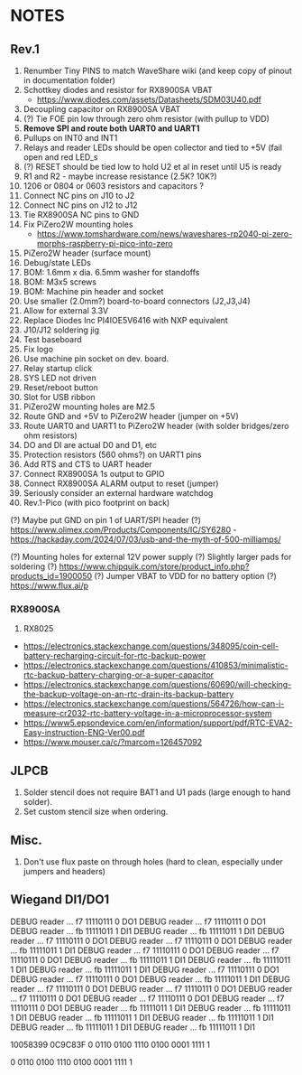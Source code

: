# NOTES

## Rev.1

1.  Renumber Tiny PINS to match WaveShare wiki (and keep copy of pinout in documentation folder)
2.  Schottkey diodes and resistor for RX8900SA VBAT
    - https://www.diodes.com/assets/Datasheets/SDM03U40.pdf
2.  Decoupling capacitor on RX8900SA VBAT
3.  (?) Tie FOE pin low through zero ohm resistor (with pullup to VDD)
4.  **Remove SPI and route both UART0 and UART1**
5.  Pullups on INT0 and INT1
6.  Relays and reader LEDs should be open collector and tied to +5V (fail open and red LED_s
7.  (?) RESET should be tied low to hold U2 et al in reset until U5 is ready
8.  R1 and R2 - maybe increase resistance (2.5K? 10K?)
9.  1206 or 0804 or 0603 resistors and capacitors ?
10. Connect NC pins on J10 to J2
11. Connect NC    pins on J12 to J12
12. Tie RX8900SA NC pins to GND
13. Fix PiZero2W mounting holes
    - https://www.tomshardware.com/news/waveshares-rp2040-pi-zero-morphs-raspberry-pi-pico-into-zero
14. PiZero2W header (surface mount)
15. Debug/state LEDs
16. BOM: 1.6mm x dia. 6.5mm washer for standoffs
17. BOM: M3x5 screws
18. BOM: Machine pin header and socket
19. Use smaller (2.0mm?) board-to-board connectors (J2,J3,J4)
20. Allow for external 3.3V
21. Replace Diodes Inc PI4IOE5V6416 with NXP equivalent
22. J10/J12 soldering jig
23. Test baseboard
24. Fix logo
25. Use machine pin socket on dev. board.
26. Relay startup click
27. SYS LED not driven
28. Reset/reboot button
29. Slot for USB ribbon
30. PiZero2W mounting holes are M2.5
31. Route GND and +5V to PiZero2W header (jumper on +5V)
32. Route UART0 and UART1 to PiZero2W header (with solder bridges/zero ohm resistors)
33. DO and DI are actual D0 and D1, etc
34. Protection resistors (560 ohms?) on UART1 pins
35. Add RTS and CTS to UART header
36. Connect RX8900SA 1s output to GPIO
37. Connect RX8900SA ALARM output to reset (jumper)
38. Seriously consider an external hardware watchdog
39. Rev.1-Pico (with pico footprint on back)

(?) Maybe put GND on pin 1 of UART/SPI header
(?) https://www.olimex.com/Products/Components/IC/SY6280
    - https://hackaday.com/2024/07/03/usb-and-the-myth-of-500-milliamps/

(?) Mounting holes for external 12V power supply
(?) Slightly larger pads for soldering
(?) https://www.chipquik.com/store/product_info.php?products_id=1900050
(?) Jumper VBAT to VDD for no battery option
(?) https://www.flux.ai/p

### RX8900SA
1. RX8025

- https://electronics.stackexchange.com/questions/348095/coin-cell-battery-recharging-circuit-for-rtc-backup-power
- https://electronics.stackexchange.com/questions/410853/minimalistic-rtc-backup-battery-charging-or-a-super-capacitor
- https://electronics.stackexchange.com/questions/60690/will-checking-the-backup-voltage-on-an-rtc-drain-its-backup-battery
- https://electronics.stackexchange.com/questions/564726/how-can-i-measure-cr2032-rtc-battery-voltage-in-a-microprocessor-system
- https://www5.epsondevice.com/en/information/support/pdf/RTC-EVA2-Easy-instruction-ENG-Ver00.pdf
- https://www.mouser.ca/c/?marcom=126457092


## JLPCB
1. Solder stencil does not require BAT1 and U1 pads (large enough to hand solder).
2. Set custom stencil size when ordering.

## Misc.
1. Don't use flux paste on through holes (hard to clean, especially under jumpers and headers)


## Wiegand DI1/DO1
DEBUG  reader     ... f7 11110111  0 DO1
DEBUG  reader     ... f7 11110111  0 DO1
DEBUG  reader     ... fb 11111011  1 DI1
DEBUG  reader     ... fb 11111011  1 DI1
DEBUG  reader     ... f7 11110111  0 DO1
DEBUG  reader     ... f7 11110111  0 DO1
DEBUG  reader     ... fb 11111011  1 DI1
DEBUG  reader     ... f7 11110111  0 DO1
DEBUG  reader     ... f7 11110111  0 DO1
DEBUG  reader     ... fb 11111011  1 DI1
DEBUG  reader     ... fb 11111011  1 DI1
DEBUG  reader     ... fb 11111011  1 DI1
DEBUG  reader     ... f7 11110111  0 DO1
DEBUG  reader     ... f7 11110111  0 DO1
DEBUG  reader     ... fb 11111011  1 DI1
DEBUG  reader     ... f7 11110111  0 DO1
DEBUG  reader     ... f7 11110111  0 DO1
DEBUG  reader     ... f7 11110111  0 DO1
DEBUG  reader     ... f7 11110111  0 DO1
DEBUG  reader     ... f7 11110111  0 DO1
DEBUG  reader     ... fb 11111011  1 DI1
DEBUG  reader     ... fb 11111011  1 DI1
DEBUG  reader     ... fb 11111011  1 DI1
DEBUG  reader     ... fb 11111011  1 DI1
DEBUG  reader     ... fb 11111011  1 DI1
DEBUG  reader     ... fb 11111011  1 DI1

10058399
0C9C83F
0 0110 0100 1110 0100 0001 1111 1

0 0110 0100 1110 0100 0001 1111 1

